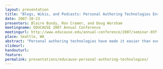 ```yaml
---
layout: presentation
title: "Blogs, Wikis, and Podcasts: Personal Authoring Technologies Enrich Communication and Expression for You and Your Students"
date: 2007-10-23
presenters: Blaire Bundy, Ron Cramer, and Doug Worsham
meetingname: EDUCAUSE 2007 Annual Conference
meetingurl: http://www.educause.edu/annual-conference/2007/seminar-03f-blogs-wikis-and-podcasts-personal-authoring-technologies-enrich-communication-and-expressi
place: Seattle, WA
abstract: "Personal authoring technologies have made it easier than ever for instructors and students to contribute their thoughts, experiences, and opinions to a global discourse. In addition, these technologies provide a rich opportunity for instructors to focus their students’ attention on discipline-specific questions related to a single course or topic. This seminar will give attendees valuable “face time” with blogs, wikis, and podcasts in order to critically assess their instructional value and creative potential, as well as the IT infrastructure required to support them. We will demonstrate the numerous technologies UW-Madison is using, discuss the pedagogical application and assessment of these technologies, present an overview of IT support challenges, and provide hands-on experiences with the production of blogs, wikis, and podcasts. The seminar will conclude with a discussion of other personal authoring technologies emerging on the educational horizon."
slideurl:
handouturl:
feature: 
permalink: presentations/educause-personal-authoring-technologies/
---
```

